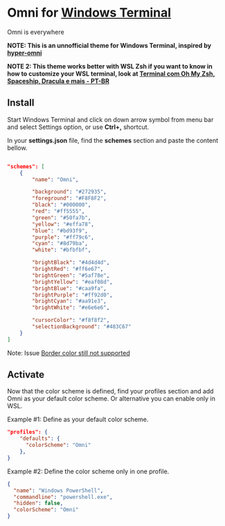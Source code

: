 # Omni for [Windows Terminal](https://github.com/microsoft/terminal)

Omni is everywhere

**NOTE: This is an unnofficial theme for Windows Terminal, inspired by [hyper-omni](https://github.com/getomni/hyper-omni)**

**NOTE 2: This theme works better with WSL Zsh if you want to know in how to customize your WSL terminal, look at [Terminal com Oh My Zsh, Spaceship, Dracula e mais - PT-BR](https://blog.rocketseat.com.br/terminal-com-oh-my-zsh-spaceship-dracula-e-mais/)**

## Install

Start Windows Terminal and click on down arrow symbol from menu bar and select Settings option, or use **Ctrl+,** shortcut.

In your **settings.json** file, find the **schemes** section and paste the content bellow.

```json

"schemes": [
    {
        "name": "Omni",

        "background": "#272935",
        "foreground": "#F8F8F2",
        "black": "#000000",
        "red": "#ff5555",
        "green": "#50fa7b",
        "yellow": "#effa78",
        "blue": "#bd93f9",
        "purple": "#ff79c6",
        "cyan": "#8d79ba",
        "white": "#bfbfbf",

        "brightBlack": "#4d4d4d",
        "brightRed": "#ff6e67",
        "brightGreen": "#5af78e",
        "brightYellow": "#eaf08d",
        "brightBlue": "#caa9fa",
        "brightPurple": "#ff92d0",
        "brightCyan": "#aa91e3",
        "brightWhite": "#e6e6e6",

        "cursorColor": "#f8f8f2",
        "selectionBackground": "#483C67"
    }
]

```

Note: Issue [Border color still not supported](https://github.com/microsoft/terminal/issues/3746)

## Activate

Now that the color scheme is defined, find your profiles section and add Omni as your default color scheme. Or alternative you can enable only in WSL.

Example #1: Define as your default color scheme.

```json
"profiles": {
    "defaults": {
      "colorScheme": "Omni"
    },
}
```

Example #2: Define the color scheme only in one profile.

```json
{
  "name": "Windows PowerShell",
  "commandline": "powershell.exe",
  "hidden": false,
  "colorScheme": "Omni"
}
```
